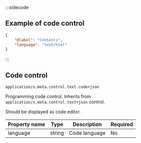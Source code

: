 :::sidecode
## Example of code control

```json
{
	"@label": "Contents",
	"language": "text/html"
}
```
:::

## Code control
`application/x.meta.control.text.code+json`

Programming code control. Inherits from `application/x.meta.control.text+json` control.

Should be displayed as code editor.

| Property name | Type   | Description           | Required |
| ------------- | ------ | --------------------- | -------- |
| language      | string | Code language         | No |